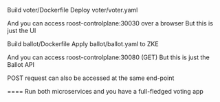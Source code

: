Build voter/Dockerfile
Deploy voter/voter.yaml

And you can access roost-controlplane:30030 over a browser 
But this is just the UI


Build ballot/Dockerfile
Apply ballot/ballot.yaml to ZKE

And you can access roost-controlplane:30080 (GET)
But this is just the Ballot API

POST request can also be accessed at the same end-point

====
Run both microservices and you have a full-fledged voting app
